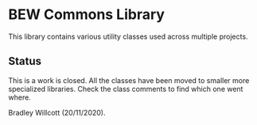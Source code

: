 # BEW Commons Library
This library contains various utility classes used across multiple projects.

## Status
This is a work is closed.  All the classes have been moved to smaller more specialized
libraries.  Check the class comments to find which one went where.

Bradley Willcott (20/11/2020).
